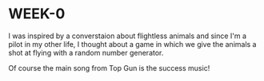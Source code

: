 # WEEK-0

I was inspired by a converstaion about flightless animals and since I'm a pilot in my other life, I thought
about a game in which we give the animals a shot at flying with a random number generator.

Of course the main song from Top Gun is the success music!
